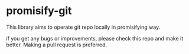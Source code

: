 # promisify-git

This library aims to operate git repo locally in promisifying way.

if you get any bugs or improvements, please check this repo and make it better. Making a pull request is preferred.
